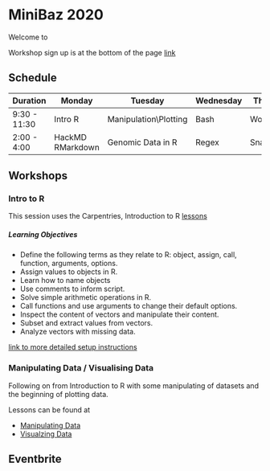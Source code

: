 # MiniBaz 2020

Welcome to 


Workshop sign up is at the bottom of the page [link]()

## Schedule

| Duration | Monday | Tuesday | Wednesday | Thursday |
|---|---|---|---|---|
9:30 - 11:30| Intro R | Manipulation\Plotting | Bash| Workflow |
2:00 - 4:00 | HackMD RMarkdown | Genomic Data in R | Regex | Snakemake | 

## Workshops

### Intro to R

This session uses the Carpentries, Introduction to R [lessons](https://datacarpentry.org/R-ecology-lesson/01-intro-to-r.html)

##### Learning Objectives

* Define the following terms as they relate to R: object, assign, call, function, arguments, options.
* Assign values to objects in R.
* Learn how to name objects
* Use comments to inform script.
* Solve simple arithmetic operations in R.
* Call functions and use arguments to change their default options.
* Inspect the content of vectors and manipulate their content.
* Subset and extract values from vectors.
* Analyze vectors with missing data.

[link to more detailed setup instructions](https://datacarpentry.org/R-ecology-lesson/index.html#setup_instructions)

### Manipulating Data / Visualising Data

Following on from Introduction to R with some manipulating of datasets and the beginning of plotting data.

Lessons can be found at
* [Manipulating Data](https://datacarpentry.org/R-ecology-lesson/03-dplyr.html)
* [Visualzing Data](https://datacarpentry.org/R-ecology-lesson/04-visualization-ggplot2.html)


## Eventbrite
